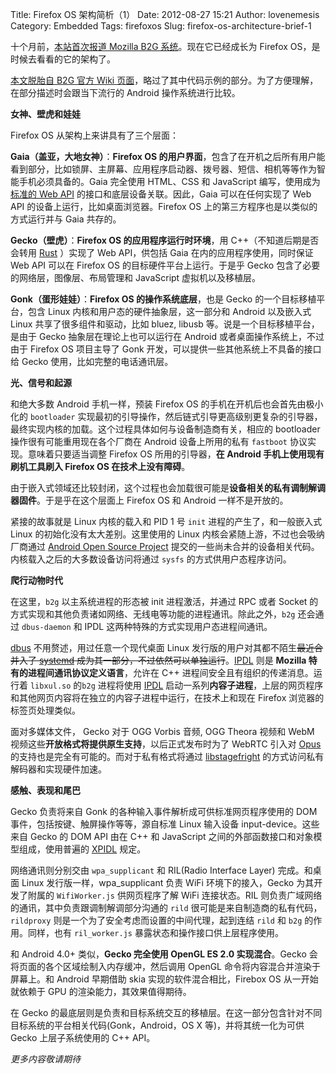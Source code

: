 Title: Firefox OS 架构简析（1）
Date: 2012-08-27 15:21
Author: lovenemesis
Category: Embedded
Tags: firefoxos
Slug: firefox-os-architecture-brief-1

十个月前，[本站首次报道 Mozilla B2G
系统](http://linuxtoy.org/archives/mozilla-boot-to-gecko-os.html)。现在它已经成长为
Firefox OS，是时候去看看的它的架构了。

[本文脱胎自 B2G 官方 Wiki
页面](https://wiki.mozilla.org/B2G/Architecture)，略过了其中代码示例的部分。为了方便理解，在部分描述时会跟当下流行的
Android 操作系统进行比较。

**女神、壁虎和娃娃**

Firefox OS 从架构上来讲具有了三个层面：

**Gaia（盖亚，大地女神）**：**Firefox OS
的用户界面**，包含了在开机之后所有用户能看到部分，比如锁屏、主屏幕、应用程序启动器、拨号器、短信、相机等等作为智能手机必须具备的。Gaia
完全使用 HTML、CSS 和 JavaScript 编写，使用成为[标准的 Web
API](http://linuxtoy.org/archives/webdriver-api-is-about-to-be-standardised-by-w3c.html)
的接口和底层设备关联。因此，Gaia 可以在任何实现了 Web API
的设备上运行，比如桌面浏览器。Firefox OS
上的第三方程序也是以类似的方式运行并与 Gaia 共存的。

**Gecko（壁虎）**：**Firefox OS 的应用程序运行时环境**，用
C++（不知道后期是否会转用 [Rust](http://www.rust-lang.org/) ）实现了 Web
API，供包括 Gaia 在内的应用程序使用，同时保证 Web API 可以在 Firefox OS
的目标硬件平台上运行。于是乎 Gecko
包含了必要的网络层，图像层、布局管理和 JavaScript 虚拟机以及移植层。

**Gonk（蛋形娃娃）**：**Firefox OS 的操作系统底层**，也是 Gecko
的一个目标移植平台，包含 Linux 内核和用户态的硬件抽象层，这一部分和
Android 以及嵌入式 Linux 共享了很多组件和驱动，比如 bluez, libusb
等。说是一个目标移植平台，是由于 Gecko 抽象层在理论上也可以运行在
Android 或者桌面操作系统上，不过由于 Firefox OS 项目主导了 Gonk
开发，可以提供一些其他系统上不具备的接口给 Gecko
使用，比如完整的电话通讯层。

**光、信号和起源**

和绝大多数 Android 手机一样，预装 Firefox OS
的手机在开机后也会首先由极小化的 `bootloader`
实现最初的引导操作，然后链式引导更高级别更复杂的引导器，最终实现内核的加载。这个过程具体如何与设备制造商有关，相应的
bootloader 操作很有可能重用现在各个厂商在 Android 设备上所用的私有
`fastboot` 协议实现。意味着只要适当调整 Firefox OS 所用的引导器，**在
Android 手机上使用现有刷机工具刷入 Firefox OS 在技术上没有障碍**。

由于嵌入式领域还比较封闭，这个过程也会加载很可能是**设备相关的私有调制解调器固件**。于是乎在这个层面上
Firefox OS 和 Android 一样不是开放的。

紧接的故事就是 Linux 内核的载入和 PID 1 号 `init`
进程的产生了，和一般嵌入式 Linux 的初始化没有太大差别。这里使用的 Linux
内核会紧随上游，不过也会吸纳厂商通过 [Android Open Source
Project](http://source.android.com/)
提交的一些尚未合并的设备相关代码。内核载入之后的大多数设备访问将通过
`sysfs` 的方式供用户态程序访问。

**爬行动物时代**

在这里，`b2g` 以主系统进程的形态被 init 进程激活，并通过 RPC 或者 Socket
的方式实现和其他负责诸如网络、无线电等功能的进程通讯。除此之外，`b2g`
还会通过 `dbus-daemon` 和 IPDL 这两种特殊的方式实现用户态进程间通讯。

[dbus](http://www.freedesktop.org/wiki/Software/dbus)
不用赘述，用过任意一个现代桌面 Linux
发行版的用户对其都不陌生~~最近合并入了
[systemd](http://freedesktop.org/wiki/Software/systemd/)
成为其一部分，不过依然可以单独运行~~。[IPDL](https://developer.mozilla.org/en-US/docs/IPDL)
则是 **Mozilla 特有的进程间通讯协议定义语言**，允许在 C++
进程间安全且有组织的传递消息。运行着 `libxul.so` 的`b2g` 进程将使用
[IPDL](https://developer.mozilla.org/en-US/docs/IPDL)
启动一系列**内容子进程**，上层的网页程序和其他网页内容将在独立的内容子进程中运行，在技术上和现在
Firefox 浏览器的标签页处理类似。

面对多媒体文件， Gecko 对于 OGG Vorbis 音频, OGG Theora 视频和 WebM
视频这些**开放格式将提供原生支持**，以后正式发布时为了 WebRTC 引入对
[Opus](http://hacks.mozilla.org/2012/07/firefox-beta-15-supports-the-new-opus-audio-format/)
的支持也是完全有可能的。而对于私有格式将通过
[libstagefright](https://github.com/cgjones/android-frameworks-base/tree/gingerbread-b2g/media/libstagefright)
的方式访问私有解码器和实现硬件加速。

**感触、表现和尾巴**

Gecko 负责将来自 Gonk 的各种输入事件解析成可供标准网页程序使用的 DOM
事件，包括按键、触屏操作等等，源自标准 Linux 输入设备
input-device。这些来自 Gecko 的 DOM API 由在 C++ 和 JavaScript
之间的外部函数接口和对象模型组成，使用普遍的
[XPIDL](https://developer.mozilla.org/en-US/docs/XPIDL) 规定。

网络通讯则分别交由 `wpa_supplicant` 和 RIL(Radio Interface Layer)
完成。和桌面 Linux 发行版一样，wpa\_supplicant 负责 WiFi
环境下的接入，Gecko 为其开发了附属的 `WifiWorker.js` 供网页程序了解 WiFi
连接状态。RIL 则负责广域网络的通讯，其中负责跟调制解调部分沟通的 `rild`
很可能是来自制造商的私有代码，`rildproxy`
则是一个为了安全考虑而设置的中间代理，起到连结 `rild` 和 `b2g`
的作用。同样，也有 `ril_worker.js` 暴露状态和操作接口供上层程序使用。

和 Android 4.0+ 类似，**Gecko 完全使用 OpenGL ES 2.0 实现混合**。Gecko
会将页面的各个区域绘制入内存缓冲，然后调用 OpenGL
命令将内容混合并渲染于屏幕上。和 Android 早期借助 skia
实现的软件混合相比，Firebox OS 从一开始就依赖于 GPU
的渲染能力，其效果值得期待。

在 Gecko
的最底层则是负责和目标系统交互的移植层。在这一部分包含针对不同目标系统的平台相关代码(Gonk，Android，OS
X 等)，并将其统一化为可供 Gecko 上层子系统使用的 C++ API。

*更多内容敬请期待*
